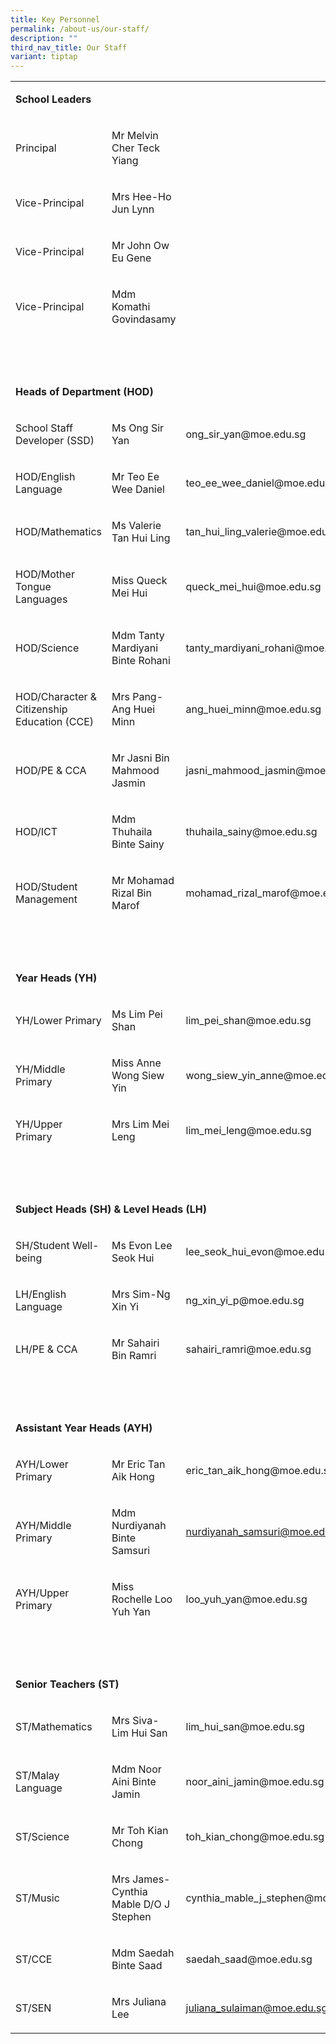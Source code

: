 ```yaml
---
title: Key Personnel
permalink: /about-us/our-staff/
description: ""
third_nav_title: Our Staff
variant: tiptap
---
```

<table style="minWidth: 75px">
<colgroup>
<col>
<col>
<col>
</colgroup>
<tbody>
<tr>
<td rowspan="1" colspan="3">
<p><strong>School Leaders</strong>
</p>
</td>
</tr>
<tr>
<td rowspan="1" colspan="1">
<p>Principal</p>
</td>
<td rowspan="1" colspan="1">
<p>Mr Melvin Cher Teck Yiang</p>
</td>
<td rowspan="1" colspan="1">
<p>&nbsp;</p>
</td>
</tr>
<tr>
<td rowspan="1" colspan="1">
<p>Vice-Principal</p>
</td>
<td rowspan="1" colspan="1">
<p>Mrs Hee-Ho Jun Lynn</p>
</td>
<td rowspan="1" colspan="1">
<p>&nbsp;</p>
</td>
</tr>
<tr>
<td rowspan="1" colspan="1">
<p>Vice-Principal</p>
</td>
<td rowspan="1" colspan="1">
<p>Mr John Ow Eu Gene</p>
</td>
<td rowspan="1" colspan="1">
<p>&nbsp;</p>
</td>
</tr>
<tr>
<td rowspan="1" colspan="1">
<p>Vice-Principal</p>
</td>
<td rowspan="1" colspan="1">
<p>Mdm Komathi Govindasamy</p>
</td>
<td rowspan="1" colspan="1">
<p>&nbsp;</p>
</td>
</tr>
<tr>
<td rowspan="1" colspan="3">
<p>&nbsp;</p>
</td>
</tr>
<tr>
<td rowspan="1" colspan="3">
<p><strong>Heads of Department (HOD)</strong>
</p>
</td>
</tr>
<tr>
<td rowspan="1" colspan="1">
<p>School Staff Developer (SSD)</p>
</td>
<td rowspan="1" colspan="1">
<p>Ms Ong Sir Yan</p>
</td>
<td rowspan="1" colspan="1">
<p><a rel="noopener noreferrer nofollow" target="_blank">ong_sir_yan@moe.edu.sg</a>
</p>
</td>
</tr>
<tr>
<td rowspan="1" colspan="1">
<p>HOD/English Language</p>
</td>
<td rowspan="1" colspan="1">
<p>Mr Teo Ee Wee Daniel</p>
</td>
<td rowspan="1" colspan="1">
<p><a rel="noopener noreferrer nofollow" target="_blank">teo_ee_wee_daniel@moe.edu.sg</a>
</p>
</td>
</tr>
<tr>
<td rowspan="1" colspan="1">
<p>HOD/Mathematics</p>
</td>
<td rowspan="1" colspan="1">
<p>Ms Valerie Tan Hui Ling</p>
</td>
<td rowspan="1" colspan="1">
<p><a rel="noopener noreferrer nofollow" target="_blank">tan_hui_ling_valerie@moe.edu.sg</a>
</p>
</td>
</tr>
<tr>
<td rowspan="1" colspan="1">
<p>HOD/Mother Tongue Languages</p>
</td>
<td rowspan="1" colspan="1">
<p>Miss Queck Mei Hui</p>
</td>
<td rowspan="1" colspan="1">
<p><a rel="noopener noreferrer nofollow" target="_blank">queck_mei_hui@moe.edu.sg</a>
</p>
</td>
</tr>
<tr>
<td rowspan="1" colspan="1">
<p>HOD/Science</p>
</td>
<td rowspan="1" colspan="1">
<p>Mdm Tanty Mardiyani Binte Rohani</p>
</td>
<td rowspan="1" colspan="1">
<p><a rel="noopener noreferrer nofollow" target="_blank">tanty_mardiyani_rohani@moe.edu.sg</a>
</p>
</td>
</tr>
<tr>
<td rowspan="1" colspan="1">
<p>HOD/Character &amp; Citizenship Education (CCE)</p>
</td>
<td rowspan="1" colspan="1">
<p>Mrs Pang-Ang Huei Minn</p>
</td>
<td rowspan="1" colspan="1">
<p><a rel="noopener noreferrer nofollow" target="_blank">ang_huei_minn@moe.edu.sg</a>
</p>
</td>
</tr>
<tr>
<td rowspan="1" colspan="1">
<p>HOD/PE &amp; CCA</p>
</td>
<td rowspan="1" colspan="1">
<p>Mr Jasni Bin Mahmood Jasmin</p>
</td>
<td rowspan="1" colspan="1">
<p><a rel="noopener noreferrer nofollow" target="_blank">jasni_mahmood_jasmin@moe.edu.sg</a>
</p>
</td>
</tr>
<tr>
<td rowspan="1" colspan="1">
<p>HOD/ICT</p>
</td>
<td rowspan="1" colspan="1">
<p>Mdm Thuhaila Binte Sainy</p>
</td>
<td rowspan="1" colspan="1">
<p><a rel="noopener noreferrer nofollow" target="_blank">thuhaila_sainy@moe.edu.sg</a>
</p>
</td>
</tr>
<tr>
<td rowspan="1" colspan="1">
<p>HOD/Student Management</p>
</td>
<td rowspan="1" colspan="1">
<p>Mr Mohamad Rizal Bin Marof</p>
</td>
<td rowspan="1" colspan="1">
<p><a rel="noopener noreferrer nofollow" target="_blank">mohamad_rizal_marof@moe.edu.sg</a>
</p>
</td>
</tr>
<tr>
<td rowspan="1" colspan="3">
<p>&nbsp;</p>
</td>
</tr>
<tr>
<td rowspan="1" colspan="3">
<p><strong>Year Heads (YH)</strong>
</p>
</td>
</tr>
<tr>
<td rowspan="1" colspan="1">
<p>YH/Lower Primary</p>
</td>
<td rowspan="1" colspan="1">
<p>Ms Lim Pei Shan</p>
</td>
<td rowspan="1" colspan="1">
<p><a rel="noopener noreferrer nofollow" target="_blank">lim_pei_shan@moe.edu.sg</a>
</p>
</td>
</tr>
<tr>
<td rowspan="1" colspan="1">
<p>YH/Middle Primary</p>
</td>
<td rowspan="1" colspan="1">
<p>Miss Anne Wong Siew Yin</p>
</td>
<td rowspan="1" colspan="1">
<p><a rel="noopener noreferrer nofollow" target="_blank">wong_siew_yin_anne@moe.edu.sg</a>
</p>
</td>
</tr>
<tr>
<td rowspan="1" colspan="1">
<p>YH/Upper Primary</p>
</td>
<td rowspan="1" colspan="1">
<p>Mrs Lim Mei Leng</p>
</td>
<td rowspan="1" colspan="1">
<p><a rel="noopener noreferrer nofollow" target="_blank">lim_mei_leng@moe.edu.sg</a>
</p>
</td>
</tr>
<tr>
<td rowspan="1" colspan="3">
<p>&nbsp;</p>
</td>
</tr>
<tr>
<td rowspan="1" colspan="3">
<p><strong>Subject Heads (SH) &amp; Level Heads (LH)</strong>
</p>
</td>
</tr>
<tr>
<td rowspan="1" colspan="1">
<p>SH/Student Well-being</p>
</td>
<td rowspan="1" colspan="1">
<p>Ms Evon Lee Seok Hui</p>
</td>
<td rowspan="1" colspan="1">
<p><a rel="noopener noreferrer nofollow" target="_blank">lee_seok_hui_evon@moe.edu.sg</a>
</p>
</td>
</tr>
<tr>
<td rowspan="1" colspan="1">
<p>LH/English Language</p>
</td>
<td rowspan="1" colspan="1">
<p>Mrs Sim-Ng Xin Yi</p>
</td>
<td rowspan="1" colspan="1">
<p><a rel="noopener noreferrer nofollow" target="_blank">ng_xin_yi_p@moe.edu.sg</a>
</p>
</td>
</tr>
<tr>
<td rowspan="1" colspan="1">
<p>LH/PE &amp; CCA</p>
</td>
<td rowspan="1" colspan="1">
<p>Mr Sahairi Bin Ramri</p>
</td>
<td rowspan="1" colspan="1">
<p><a rel="noopener noreferrer nofollow" target="_blank">sahairi_ramri@moe.edu.sg</a>
</p>
</td>
</tr>
<tr>
<td rowspan="1" colspan="3">
<p>&nbsp;</p>
</td>
</tr>
<tr>
<td rowspan="1" colspan="3">
<p><strong>Assistant Year Heads (AYH)</strong>
</p>
</td>
</tr>
<tr>
<td rowspan="1" colspan="1">
<p>AYH/Lower Primary</p>
</td>
<td rowspan="1" colspan="1">
<p>Mr Eric Tan Aik Hong</p>
</td>
<td rowspan="1" colspan="1">
<p><a rel="noopener noreferrer nofollow" target="_blank">eric_tan_aik_hong@moe.edu.sg</a>
</p>
</td>
</tr>
<tr>
<td rowspan="1" colspan="1">
<p>AYH/Middle Primary</p>
</td>
<td rowspan="1" colspan="1">
<p>Mdm Nurdiyanah Binte Samsuri</p>
</td>
<td rowspan="1" colspan="1">
<p><a href="mailto:nurdiyanah_samsuri@schools.gov.sg" rel="noopener noreferrer nofollow" target="_blank">nurdiyanah_samsuri@moe.edu.sg</a>
</p>
</td>
</tr>
<tr>
<td rowspan="1" colspan="1">
<p>AYH/Upper Primary</p>
</td>
<td rowspan="1" colspan="1">
<p>Miss Rochelle Loo Yuh Yan</p>
</td>
<td rowspan="1" colspan="1">
<p><a rel="noopener noreferrer nofollow" target="_blank">loo_yuh_yan@moe.edu.sg</a>
</p>
</td>
</tr>
<tr>
<td rowspan="1" colspan="3">
<p>&nbsp;</p>
</td>
</tr>
<tr>
<td rowspan="1" colspan="3">
<p><strong>Senior Teachers (ST)</strong>
</p>
</td>
</tr>
<tr>
<td rowspan="1" colspan="1">
<p>ST/Mathematics</p>
</td>
<td rowspan="1" colspan="1">
<p>Mrs Siva-Lim Hui San</p>
</td>
<td rowspan="1" colspan="1">
<p><a rel="noopener noreferrer nofollow" target="_blank">lim_hui_san@moe.edu.sg</a>
</p>
</td>
</tr>
<tr>
<td rowspan="1" colspan="1">
<p>ST/Malay Language</p>
</td>
<td rowspan="1" colspan="1">
<p>Mdm Noor Aini Binte Jamin</p>
</td>
<td rowspan="1" colspan="1">
<p><a rel="noopener noreferrer nofollow" target="_blank">noor_aini_jamin@moe.edu.sg</a>
</p>
</td>
</tr>
<tr>
<td rowspan="1" colspan="1">
<p>ST/Science</p>
</td>
<td rowspan="1" colspan="1">
<p>Mr Toh Kian Chong</p>
</td>
<td rowspan="1" colspan="1">
<p><a rel="noopener noreferrer nofollow" target="_blank">toh_kian_chong@moe.edu.sg</a>
</p>
</td>
</tr>
<tr>
<td rowspan="1" colspan="1">
<p>ST/Music</p>
</td>
<td rowspan="1" colspan="1">
<p>Mrs James-Cynthia Mable D/O J Stephen</p>
</td>
<td rowspan="1" colspan="1">
<p><a rel="noopener noreferrer nofollow" target="_blank">cynthia_mable_j_stephen@moe.edu.sg</a>
</p>
</td>
</tr>
<tr>
<td rowspan="1" colspan="1">
<p>ST/CCE</p>
</td>
<td rowspan="1" colspan="1">
<p>Mdm Saedah Binte Saad</p>
</td>
<td rowspan="1" colspan="1">
<p><a rel="noopener noreferrer nofollow" target="_blank">saedah_saad@moe.edu.sg</a>
</p>
</td>
</tr>
<tr>
<td rowspan="1" colspan="1">
<p>ST/SEN</p>
</td>
<td rowspan="1" colspan="1">
<p>Mrs Juliana Lee</p>
</td>
<td rowspan="1" colspan="1">
<p><a href="mailto:juliana_sulaiman@schools.gov.sg" rel="noopener noreferrer nofollow" target="_blank">juliana_sulaiman@moe.edu.sg</a>
</p>
</td>
</tr>
</tbody>
</table>
<p></p>